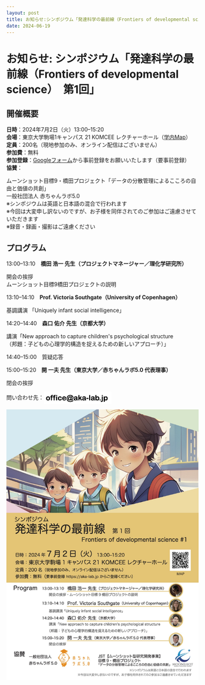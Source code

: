 ```yaml
---
layout: post
title: お知らせ:シンポジウム「発達科学の最前線（Frontiers of developmental science）　第1回」
date: 2024-06-19
---
```


# お知らせ: シンポジウム「発達科学の最前線（Frontiers of developmental science）　第1回」

## 開催概要

**日時**：2024年7月2日（火）13:00–15:20<br>
**会場**：東京大学駒場1キャンパス 21 KOMCEE レクチャーホール（[学内Map](https://www.u-tokyo.ac.jp/campusmap/cam02_01_55_j.html)）<br>
**定員**：200名（現地参加のみ、オンライン配信はございません）<br>
**参加費**：無料<br>
**参加登録**：[Googleフォーム](https://forms.gle/kPgZx1QM2ujtJGXn6)から事前登録をお願いいたします（要事前登録）<br>
**協賛**：<br>
<div class="event-detail">
ムーンショット目標9・橋田プロジェクト「データの分散管理によるこころの自由と価値の共創」<br>
一般社団法人 赤ちゃんラボ5.0<br>
</div>

<div class="event-notice">
※シンポジウムは英語と日本語の混合で行われます<br>
※今回は大変申し訳ないのですが、お子様を同伴されてのご参加はご遠慮させていただきます<br>
※録音・録画・撮影はご遠慮ください
</div>

## プログラム

13:00–13:10　**橋田 浩一 先生（プロジェクトマネージャー／理化学研究所）**<br>
<div class="event-detail">
開会の挨拶<br>
ムーンショット目標9橋田プロジェクトの説明
</div>

13:10–14:10　**Prof. Victoria Southgate（University of Copenhagen）**
<div class="event-detail">
基調講演 「Uniquely infant social intelligence」
</div>

14:20–14:40　**森口 佑介 先生（京都大学）**
<div class="event-detail">
講演「New approach to capture children's psychological structure<br>
（邦題：子どもの心理学的構造を捉えるための新しいアプローチ）」
</div>

14:40–15:00　質疑応答

15:00–15:20　**開 一夫 先生（東京大学／赤ちゃんラボ5.0 代表理事）**
<div class="event-detail">
閉会の挨拶
</div>

問い合わせ先：<img style="height: 2rem; vertical-align: middle;" src="/assets/images/office.png" alt="office＠aka-lab.jp">

<img src="/assets/images/symposium-2024-poster.jpg">
